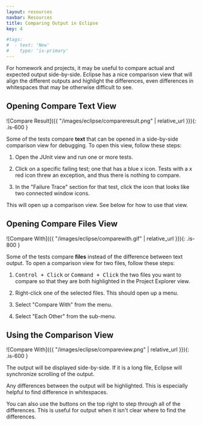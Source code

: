 ```yaml
---
layout: resources
navbar: Resources
title: Comparing Output in Eclipse
key: 4

#tags:
#  - text: 'New'
#    type: 'is-primary'
---
```


For homework and projects, it may be useful to compare actual and expected output side-by-side. Eclipse has a nice comparison view that will align the different outputs and highlight the differences, even differences in whitespaces that may be otherwise difficult to see.

## Opening Compare Text View

![Compare Result]({{ "/images/eclipse/compareresult.png" | relative_url }}){: .is-600 }


Some of the tests compare **text** that can be opened in a side-by-side comparison view for debugging. To open this view, follow these steps:

  1. Open the JUnit view and run one or more tests.

  1. Click on a specific failing test; one that has a <i class="fas fa-times-square" style="color:#4A6595;"></i> blue x icon. Tests with a <i class="fas fa-times-square" style="color:#8C4641;"></i> x red icon threw an exception, and thus there is nothing to compare.

  2. In the "Failure Trace" section for that test, click the icon that looks like two connected <i class="far fa-window-maximize"></i> window icons.

This will open up a comparison view. See below for how to use that view.

## Opening Compare Files View

![Compare With]({{ "/images/eclipse/comparewith.gif" | relative_url }}){: .is-800 }

Some of the tests compare **files** instead of the difference between text output. To open a comparison view for two files, follow these steps:

  1. <kbd>Control + Click</kbd> or <kbd>Command + Click</kbd> the two files you want to compare so that they are both highlighted in the Project Explorer view.

  2. Right-click one of the selected files. This should open up a menu.

  3. Select "Compare With" from the menu.

  4. Select "Each Other" from the sub-menu.

## Using the Comparison View

![Compare With]({{ "/images/eclipse/compareview.png" | relative_url }}){: .is-600 }

The output will be displayed side-by-side. If it is a long file, Eclipse will synchronize scrolling of the output.

Any differences between the output will be highlighted. This is especially helpful to find difference in whitespaces.

You can also use the buttons on the top right to step through all of the differences. This is useful for output when it isn't clear where to find the differences.
